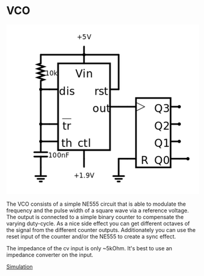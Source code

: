 # VCO

![VCA](preview.png)

The VCO consists of a simple NE555 circuit that is able to modulate the frequency and the pulse width of a square wave via a reference voltage. The output is connected to a simple binary counter to compensate the varying duty-cycle. As a nice side effect you can get different octaves of the signal from the different counter outputs. Additionately you can use the reset input of the counter and/or the NE555 to create a sync effect.

The impedance of the cv input is only ~5kOhm. It's best to use an impedance converter on the input.

[Simulation](http://www.falstad.com/circuit/circuitjs.html?cct=$+5+0.0000049999999999999996+63.79968419005069+50+5+50%0A165+-192+48+-128+48+2+4.999999950000001%0AR+-128+16+-128+-16+0+0+40+5+0+0+0.5%0Ac+-208+176+-208+224+0+1.0000000000000001e-7+1.7519370611976415%0Ag+-208+224+-208+240+0%0Aw+-208+176+-192+176+0%0Aw+-208+176+-208+144+0%0Aw+-208+144+-192+144+0%0Aw+-192+80+-208+80+0%0Aw+-128+16+-208+16+0%0Aw+-64+80+-64+16+0%0Aw+-64+16+-128+16+0%0Aw+-64+112+-48+112+0%0A164+-48+112+0+112+0+4+5+5+5+5+false%0A172+-128+208+-128+240+0+7+1.9+5+0+0+0.5+Voltage%0Aw+48+208+64+208+0%0Aw+-208+80+-208+144+0%0Ar+-208+16+-208+80+0+10000%0Aw+-64+208+-48+208+0%0Ag+-64+208+-64+240+0%0Ao+14+64+0+4099+5+0.00009765625+0+2+14+3%0A)